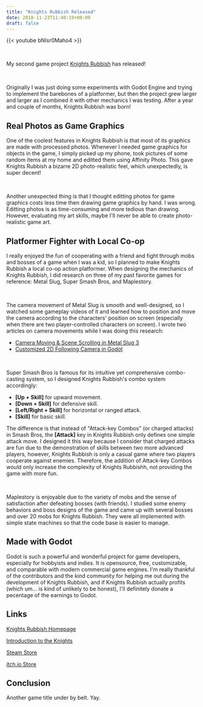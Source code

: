 ```yaml
---
title: "Knights Rubbish Released"
date: 2018-11-23T11:40:19+08:00
draft: false
---
```


{{< youtube bNIsr0Maho4 >}}

<br />

My second game project [Knights Rubbish](/knights-rubbish) has released!

<br />

Originally I was just doing some experiments with Godot Engine and trying to implement the barebones of a platformer, but then the project grew larger and larger as I combined it with other mechanics I was testing. After a year and couple of months, Knights Rubbish was born!

## Real Photos as Game Graphics
One of the coolest features in Knights Rubbish is that most of its graphics are made with processed photos. Whenever I needed game graphics for objects in the game, I simply picked up my phone, took pictures of some random items at my home and editted them using Affinity Photo. This gave Knights Rubbish a bizarre 2D photo-realistic feel, which unexpectedly, is super decent!

<br />

Another unexpected thing is that I thought editting photos for game graphics costs less time then drawing game graphics by hand. I was wrong. Editting photos is as time-consuming and more tedious than drawing. However, evaluating my art skills, maybe I'll never be able to create photo-realistic game art. 

## Platformer Fighter with Local Co-op
I really enjoyed the fun of cooperating with a friend and fight through mobs and bosses of a game when I was a kid, so I planned to make Knights Rubbish a local co-op action platformer. When designing the mechanics of Knights Rubbish, I did research on three of my past favorite games for reference: Metal Slug, Super Smash Bros, and Maplestory.

<br />

The camera movement of Metal Slug is smooth and well-designed, so I watched some gameplay videos of it and learned how to position and move the camera according to the characters' position on screen (especially when there are two player-controlled characters on screen). I wrote two articles on camera movements while I was doing this research:

* [Camera Moving & Scene Scrolling in Metal Slug 3](/posts/camera-moving-scene-scrolling-in-metal-slug-3)
* [Customized 2D Following Camera in Godot](/posts/customized-2d-following-camera-in-godot)

<br />

Super Smash Bros is famous for its intuitive yet comprehensive combo-casting system, so I designed Knights Rubbish's combo system accordingly:

* **[Up + Skill]** for upward movement.
* **[Down + Skill]** for defensive skill.
* **[Left/Right + Skill]** for horizontal or ranged attack.
* **[Skill]** for basic skill.

The difference is that instead of "Attack-key Combos" (or charged attacks) in Smash Bros, the **[Attack]** key in Knights Rubbish only defines one simple attack move. I designed it this way because I consider that charged attacks are fun due to the demonstration of skills between two more advanced players, however, Knights Rubbish is only a casual game where two players cooperate against enemies. Therefore, the addition of Attack-key Combos would only increase the complexity of Knights Rubbishh, not providing the game with more fun.

<br />

Maplestory is enjoyable due to the variety of mobs and the sense of satisfaction after defeating bosses (with friends). I studied some enemy behaviors and boss designs of the game and came up with several bosses and over 20 mobs for Knights Rubbish. They were all implemented with simple state machines so that the code base is easier to manage.

## Made with Godot
Godot is such a powerful and wonderful project for game developers, especially for hobbyists and indies. It is opensource, free, customizable, and comparable with modern commercial game engines. I'm really thankful of the contributors and the kind community for helping me out during the development of Knights Rubbish, and if Knights Rubbish actually profits (which um... is kind of unlikely to be honest), I'll definitely donate a pecentage of the earnings to Godot.

## Links
[Knights Rubbish Homepage](/knights-rubbish)

[Introduction to the Knights](/knights-rubbish-heroes/the-knights)

[Steam Store](https://store.steampowered.com/app/980440)

[itch.io Store](https://shinerightstudio.itch.io/knights-rubbish)

## Conclusion
Another game title under by belt. Yay.